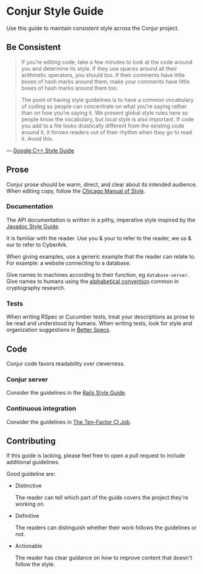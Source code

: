 # Conjur Style Guide

Use this guide to maintain consistent style across the Conjur project.

## Be Consistent

> If you’re editing code, take a few minutes to look at the code
> around you and determine its style. If they use spaces around all
> their arithmetic operators, you should too. If their comments have
> little boxes of hash marks around them, make your comments have
> little boxes of hash marks around them too.

> The point of having style guidelines is to have a common vocabulary
> of coding so people can concentrate on what you’re saying rather
> than on how you’re saying it. We present global style rules here so
> people know the vocabulary, but local style is also important. If
> code you add to a file looks drastically different from the existing
> code around it, it throws readers out of their rhythm when they go
> to read it. Avoid this.

— [Google C++ Style Guide][google-guide]

## Prose

Conjur prose should be warm, direct, and clear about its intended
audience. When editing copy, follow the [Chicago Manual of
Style][cmos].

### Documentation

The API documentation is written in a pithy, imperative style inspired
by the [Javadoc Style Guide][javadoc].

It is familiar with the reader. Use you & your to refer to the reader,
we us & our to refer to CyberArk.

When giving examples, use a generic example that the reader can relate
to. For example: a website connecting to a database.

Give names to machines according to their function, eg
`database-server`. Give names to humans using the [alphabetical
convention][names] common in cryptography research.

### Tests

When writing RSpec or Cucumber tests, treat your descriptions as prose
to be read and understood by humans. When writing tests, look for
style and organization suggestions in [Better Specs][better-specs].

## Code

Conjur code favors readability over cleverness.

### Conjur server

Consider the guidelines in the [Rails Style Guide][rails].

### Continuous integration

Consider the guidelines in [The Ten-Factor CI Job][10factor].

[javadoc]: https://github.com/kijiproject/wiki/wiki/Javadoc-Style-Guide
[cmos]: http://www.chicagomanualofstyle.org/home.html
[names]: https://en.wikipedia.org/wiki/Alice_and_Bob#Cast_of_characters
[better-specs]: http://www.betterspecs.org/
[rails]: https://github.com/bbatsov/rails-style-guide
[10factor]: http://www.10factor.ci/
[google-guide]: http://google-styleguide.googlecode.com/svn/trunk/cppguide.xml

## Contributing

If this guide is lacking, please feel free to open a pull request to
include additional guidelines.

Good guideline are:

* Distinctive
  
  The reader can tell which part of the guide covers the project
  they're working on.
  
* Definitive
  
  The readers can distinguish whether their work follows the
  guidelines or not.
  
* Actionable
  
  The reader has clear guidance on how to improve content that doesn't
  follow the style.
